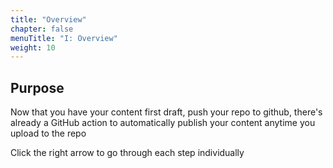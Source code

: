 ```yaml
---
title: "Overview"
chapter: false
menuTitle: "I: Overview"
weight: 10
---
```


## Purpose

Now that you have your content first draft, push your repo to github, there's already a GitHub action to automatically publish your content anytime you upload to the repo

Click the right arrow to go through each step individually
